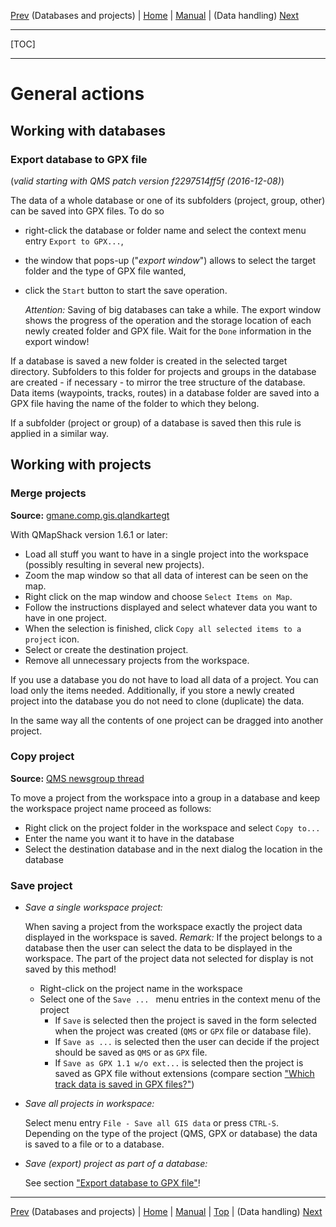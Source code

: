 [Prev](AdvProjects) (Databases and projects) | [Home](Home) | [Manual](DocMain) | (Data handling) [Next](AdvDataHandling)
- - -
[TOC]
- - -

# General actions

## Working with databases

### Export database to GPX file

(_valid starting with QMS patch version  f2297514ff5f (2016-12-08)_)

The data of a whole database or one of its subfolders (project, group, other) can be saved into GPX files. To do so

* right-click the database or folder name and select the context menu entry `Export to GPX...`,
* the window that pops-up ("_export window_") allows to select the target folder and the type of GPX file wanted,
* click the `Start` button to start the save operation. 

  _Attention:_ Saving of big databases
  can take a while. The export window shows the progress of the operation and the storage location of each 
  newly created folder and GPX file. Wait for the `Done` information in the export window!
  
If a database is saved a new folder is created in the selected target directory. Subfolders to this folder for projects 
and groups in the database are created - if necessary - to mirror the tree structure of the database. Data items (waypoints, tracks, 
routes) in a database folder are saved into a GPX file having the name of the folder to which they belong. 

If a subfolder (project or group) of a database is saved then this rule is applied in a similar way.
  
## Working with projects

### Merge projects

**Source:** [gmane.comp.gis.qlandkartegt](http://article.gmane.org/gmane.comp.gis.qlandkartegt.user/2612)

With QMapShack version 1.6.1 or later:

  * Load all stuff you want to have in a single project into the workspace (possibly resulting in several new projects).
  * Zoom the map window so that all data of interest can be seen on the map.
  * Right click on the map window and choose `Select Items on Map`.
  * Follow the instructions displayed and select whatever data you want to have in one project.
  * When the selection is finished, click `Copy all selected items to a project` icon.
  * Select or create the destination project.
  * Remove all unnecessary projects from the workspace.

If you use a database you do not have to load all data of a project.
You can load only the items needed. Additionally, if you store a newly created
project into the database you do not need to clone (duplicate) the data.

In the same way all the contents of one project can be dragged into another project. 


### Copy project

**Source:** [QMS newsgroup thread](https://sourceforge.net/p/qlandkartegt/mailman/message/35527720/)

To move a project from the workspace into a group in a database and keep the workspace project name proceed as follows:

* Right click on the project folder in the workspace and select `Copy to...` 
* Enter the name you want it to have in the database
* Select the destination database and in the next dialog the location in the database

### Save project

* _Save a single workspace project:_

    When saving a project from the workspace exactly the project data displayed in the workspace is saved. 
    _Remark:_ If the project belongs to a database then the user can select the data to be displayed in the workspace.
    The part of the project data not selected for display is not saved by this method!
    * Right-click on the project name in the workspace
    * Select one of the `Save ... ` menu entries in the context menu of the project
        * If `Save` is selected then the project is saved in the form selected when the project was created
           (`QMS` or `GPX` file or database file).
        * If `Save as ...` is selected then the user can decide if the project should be saved as `QMS` or as `GPX` file.
        * If `Save as GPX 1.1 w/o ext...` is selected then the project is saved as GPX file without extensions
           (compare section
           ["Which track data is saved in GPX files?"](DocFaqHandling#markdown-header-which-track-data-is-saved-in-gpx-files))

* _Save all projects in workspace:_

    Select menu entry `File - Save all GIS data` or press `CTRL-S`. Depending on the type of the project (QMS, GPX or database)
    the data is saved to a file or to a database.    

* _Save (export) project as part of a database:_

    See section ["Export database to GPX file"](AdvProjActions#markdown-header-export-database-to-gpx-file)!


- - -
[Prev](AdvProjects) (Databases and projects) | [Home](Home) | [Manual](DocMain) | [Top](#) | (Data handling) [Next](AdvDataHandling)
